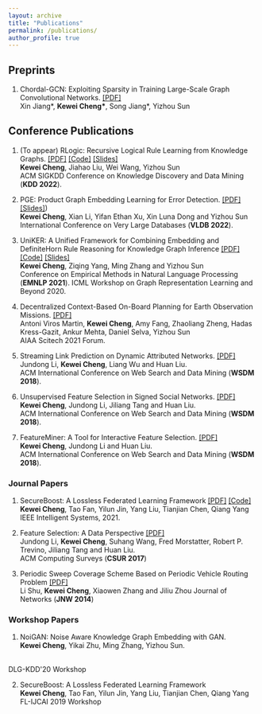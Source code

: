 ```yaml
---
layout: archive
title: "Publications"
permalink: /publications/
author_profile: true
---
```


## Preprints
1. Chordal-GCN: Exploiting Sparsity in Training Large-Scale Graph Convolutional Networks. [\[PDF\]](https://openreview.net/forum?id=rJl05AVtwB) <br>
Xin Jiang\*, **Kewei Cheng\***, Song Jiang\*, Yizhou Sun <br>

## Conference Publications
1. (To appear) RLogic: Recursive Logical Rule
Learning from Knowledge Graphs. [\[PDF\]](https://vivian1993.github.io//publications/) [\[Code\]](https://vivian1993.github.io//publications/) [\[Slides\]](https://vivian1993.github.io//publications/)<br>
**Kewei Cheng**, Jiahao Liu, Wei Wang, Yizhou Sun <br>
ACM SIGKDD Conference on Knowledge Discovery and Data Mining (**KDD 2022**). 

2. PGE: Product Graph Embedding Learning for Error Detection. [\[PDF\]](https://arxiv.org/pdf/2202.09747.pdf) [\[Slides\]](https://vivian1993.github.io//publications/))<br>
**Kewei Cheng**, Xian Li, Yifan Ethan Xu, Xin Luna Dong and Yizhou Sun <br>
International Conference on Very Large Databases (**VLDB 2022**). 

3. UniKER: A Unified Framework for Combining Embedding and DefiniteHorn Rule Reasoning for Knowledge Graph Inference [\[PDF\]](https://aclanthology.org/2021.emnlp-main.769.pdf) [\[Code\]](https://github.com/vivian1993/UniKER) [\[Slides\]](https://vivian1993.github.io//publications/)<br>
**Kewei Cheng**, Ziqing Yang, Ming Zhang and Yizhou Sun <br>
Conference on Empirical Methods in Natural Language Processing (**EMNLP 2021**). 
ICML Workshop on Graph Representation Learning and Beyond 2020.

4. Decentralized Context-Based On-Board Planning for Earth Observation Missions. [\[PDF\]](https://arc.aiaa.org/doi/pdf/10.2514/6.2021-1469) <br>
Antoni Viros Martin, **Kewei Cheng**, Amy Fang, Zhaoliang Zheng, Hadas Kress-Gazit,
Ankur Mehta, Daniel Selva, Yizhou Sun <br>
AIAA Scitech 2021 Forum.

5. Streaming Link Prediction on Dynamic Attributed Networks. [\[PDF\]]() <br>
Jundong Li, **Kewei Cheng**, Liang Wu and Huan Liu. <br>
ACM International Conference on Web Search and Data Mining (**WSDM 2018**). 

6. Unsupervised Feature Selection in Signed Social Networks. [\[PDF\]]() <br>
**Kewei Cheng**, Jundong Li, Jiliang Tang and Huan Liu. <br>
ACM International Conference on Web Search and Data Mining (**WSDM 2018**). 

7. FeatureMiner: A Tool for Interactive Feature Selection. [\[PDF\]]() <br>
**Kewei Cheng**, Jundong Li and Huan Liu. <br>
ACM International Conference on Web Search and Data Mining (**WSDM 2018**). 

### Journal Papers
1. SecureBoost: A Lossless Federated Learning Framework [\[PDF\]](https://arxiv.org/pdf/1901.08755.pdf) [\[Code\]](https://github.com/FederatedAI/FATE) <br>
**Kewei Cheng**, Tao Fan, Yilun Jin, Yang Liu, Tianjian Chen, Qiang Yang <br>
IEEE Intelligent Systems, 2021.

2. Feature Selection: A Data Perspective [\[PDF\]](https://arxiv.org/pdf/1601.07996.pdf)<br>
Jundong Li, **Kewei Cheng**, Suhang Wang, Fred Morstatter, Robert P. Trevino, Jiliang
Tang and Huan Liu. <br>
ACM Computing Surveys (**CSUR 2017**)

3. Periodic Sweep Coverage Scheme Based on Periodic Vehicle Routing Problem [\[PDF\]](http://www.cs.csi.cuny.edu/~zhangx/papers/J_2014_JN_Shu_CZZ.pdf)<br>
Li Shu, **Kewei Cheng**, Xiaowen Zhang and Jiliu Zhou
Journal of Networks (**JNW 2014**)

### Workshop Papers
1. NoiGAN: Noise Aware Knowledge Graph Embedding with GAN. <br>
**Kewei Cheng**, Yikai Zhu, Ming Zhang, Yizhou Sun.
 <br>
DLG-KDD'20 Workshop

2. SecureBoost: A Lossless Federated Learning Framework <br>
**Kewei Cheng**, Tao Fan, Yilun Jin, Yang Liu, Tianjian Chen, Qiang Yang <br>
FL-IJCAI 2019 Workshop


